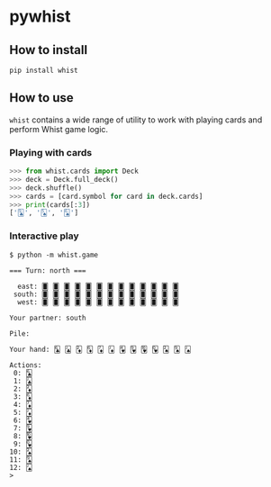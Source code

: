 # pywhist

## How to install

```
pip install whist
```

## How to use

`whist` contains a wide range of utility to work with playing cards and perform Whist game logic.


### Playing with cards

```python
>>> from whist.cards import Deck
>>> deck = Deck.full_deck()
>>> deck.shuffle()
>>> cards = [card.symbol for card in deck.cards]
>>> print(cards[:3])
['🃙', '🂥', '🂦']
```


### Interactive play

```
$ python -m whist.game

=== Turn: north ===

  east: 🂠 🂠 🂠 🂠 🂠 🂠 🂠 🂠 🂠 🂠 🂠 🂠 🂠
 south: 🂠 🂠 🂠 🂠 🂠 🂠 🂠 🂠 🂠 🂠 🂠 🂠 🂠
  west: 🂠 🂠 🂠 🂠 🂠 🂠 🂠 🂠 🂠 🂠 🂠 🂠 🂠

Your partner: south

Pile:

Your hand: 🃖 🃛 🃂 🃆 🃇 🃋 🂴 🂹 🂺 🂽 🂢 🂩 🂫

Actions:
 0: 🃖
 1: 🃛
 2: 🃂
 3: 🃆
 4: 🃇
 5: 🃋
 6: 🂴
 7: 🂹
 8: 🂺
 9: 🂽
10: 🂢
11: 🂩
12: 🂫
>
```